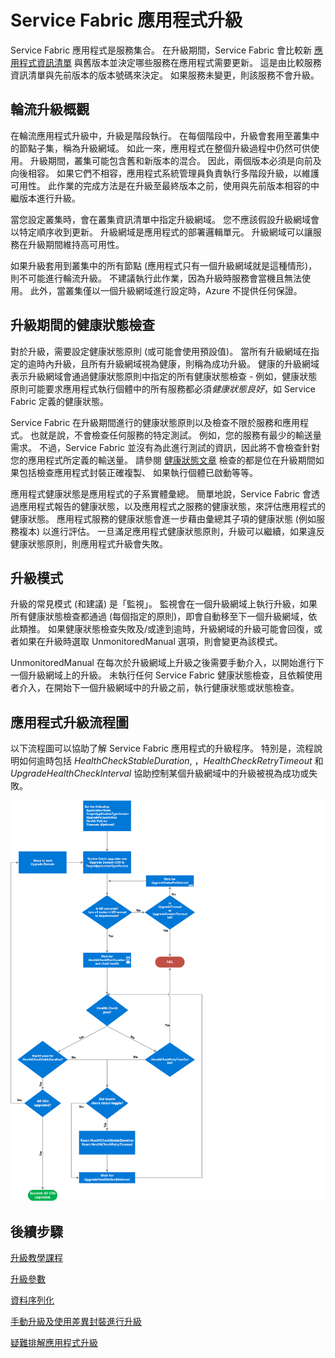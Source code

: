 <properties
   pageTitle="Service Fabric 應用程式升級 | Microsoft Azure"
   description="這篇文章提供將 Service Fabric 應用程式升級的簡介，其中包括選擇升級模式和執行健全狀況檢查。"
   services="service-fabric"
   documentationCenter=".net"
   authors="mani-ramaswamy"
   manager="timlt"
   editor=""/>

<tags
   ms.service="service-fabric"
   ms.devlang="dotnet"
   ms.topic="article"
   ms.tgt_pltfrm="NA"
   ms.workload="NA"
   ms.date="07/17/2015"
   ms.author="subramar"/>


# Service Fabric 應用程式升級

Service Fabric 應用程式是服務集合。 在升級期間，Service Fabric 會比較新 [應用程式資訊清單](service-fabric-application-model.md#describe-an-application) 與舊版本並決定哪些服務在應用程式需要更新。 這是由比較服務資訊清單與先前版本的版本號碼來決定。 如果服務未變更，則該服務不會升級。

## 輪流升級概觀

在輪流應用程式升級中，升級是階段執行。 在每個階段中，升級會套用至叢集中的節點子集，稱為升級網域。 如此一來，應用程式在整個升級過程中仍然可供使用。 升級期間，叢集可能包含舊和新版本的混合。 因此，兩個版本必須是向前及向後相容。 如果它們不相容，應用程式系統管理員負責執行多階段升級，以維護可用性。 此作業的完成方法是在升級至最終版本之前，使用與先前版本相容的中繼版本進行升級。

當您設定叢集時，會在叢集資訊清單中指定升級網域。 您不應該假設升級網域會以特定順序收到更新。 升級網域是應用程式的部署邏輯單元。 升級網域可以讓服務在升級期間維持高可用性。

如果升級套用到叢集中的所有節點 (應用程式只有一個升級網域就是這種情形)，則不可能進行輪流升級。 不建議執行此作業，因為升級時服務會當機且無法使用。 此外，當叢集僅以一個升級網域進行設定時，Azure 不提供任何保證。

## 升級期間的健康狀態檢查

對於升級，需要設定健康狀態原則 (或可能會使用預設值)。 當所有升級網域在指定的逾時內升級，且所有升級網域視為健康，則稱為成功升級。  健康的升級網域表示升級網域會通過健康狀態原則中指定的所有健康狀態檢查 - 例如，健康狀態原則可能要求應用程式執行個體中的所有服務都必須<em>健康狀態良好</em>，如 Service Fabric 定義的健康狀態。

Service Fabric 在升級期間進行的健康狀態原則以及檢查不限於服務和應用程式。 也就是說，不會檢查任何服務的特定測試。  例如，您的服務有最少的輸送量需求。 不過，Service Fabric 並沒有為此進行測試的資訊，因此將不會檢查針對您的應用程式所定義的輸送量。   請參閱 [健康狀態文章](service-fabric-health-introduction.md) 檢查的都是位在升級期間如果包括檢查應用程式封裝正確複製、 如果執行個體已啟動等等。

應用程式健康狀態是應用程式的子系實體彙總。 簡單地說，Service Fabric 會透過應用程式報告的健康狀態，以及應用程式之服務的健康狀態，來評估應用程式的健康狀態。 應用程式服務的健康狀態會進一步藉由彙總其子項的健康狀態 (例如服務複本) 以進行評估。 一旦滿足應用程式健康狀態原則，升級可以繼續，如果違反健康狀態原則，則應用程式升級會失敗。

## 升級模式

升級的常見模式 (和建議) 是「監視」。  監視會在一個升級網域上執行升級，如果所有健康狀態檢查都通過 (每個指定的原則)，即會自動移至下一個升級網域，依此類推。  如果健康狀態檢查失敗及/或達到逾時，升級網域的升級可能會回復，或者如果在升級時選取 UnmonitoredManual 選項，則會變更為該模式。

UnmonitoredManual 在每次於升級網域上升級之後需要手動介入，以開始進行下一個升級網域上的升級。 未執行任何 Service Fabric 健康狀態檢查，且依賴使用者介入，在開始下一個升級網域中的升級之前，執行健康狀態或狀態檢查。

## 應用程式升級流程圖

以下流程圖可以協助了解 Service Fabric 應用程式的升級程序。 特別是，流程說明如何逾時包括 *HealthCheckStableDuration*, ，*HealthCheckRetryTimeout* 和 *UpgradeHealthCheckInterval* 協助控制某個升級網域中的升級被視為成功或失敗。

![Service Fabric 應用程式的升級程序][image]


## 後續步驟

[升級教學課程](service-fabric-application-upgrade-tutorial.md)

[升級參數](service-fabric-application-upgrade-parameters.md)

[資料序列化](service-fabric-application-upgrade-data-serialization.md)

[手動升級及使用差異封裝進行升級](service-fabric-application-upgrade-advanced.md)

[疑難排解應用程式升級 ](service-fabric-application-upgrade-troubleshooting.md)



[image]: media/service-fabric-application-upgrade/service-fabric-application-upgrade-flowchart.png
 


